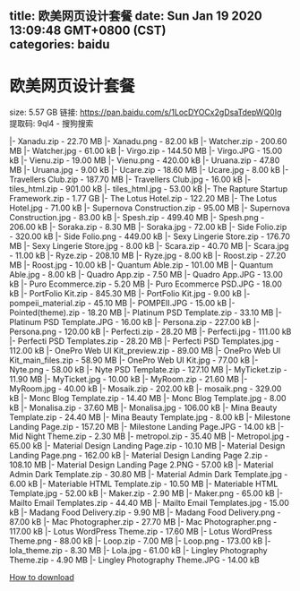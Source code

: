 
title: 欧美网页设计套餐
date: Sun Jan 19 2020 13:09:48 GMT+0800 (CST)    
categories: baidu
---

# 欧美网页设计套餐
size: 5.57 GB
 链接: https://pan.baidu.com/s/1LocDYOCx2gDsaTdepWQ0Ig 提取码: 9ql4 - 搜狗搜索
 
|- Xanadu.zip - 22.70 MB
|- Xanadu.png - 82.00 kB
|- Watcher.zip - 200.60 MB
|- Watcher.jpg - 61.00 kB
|- Virgo.zip - 144.50 MB
|- Virgo.JPG - 15.00 kB
|- Vienu.zip - 19.00 MB
|- Vienu.png - 420.00 kB
|- Uruana.zip - 47.80 MB
|- Uruana.jpg - 9.00 kB
|- Ucare.zip - 18.60 MB
|- Ucare.jpg - 8.00 kB
|- Travellers Club.zip - 187.70 MB
|- Travellers Club.jpg - 16.00 kB
|- tiles_html.zip - 901.00 kB
|- tiles_html.jpg - 53.00 kB
|- The Rapture Startup Framework.zip - 1.77 GB
|- The Lotus Hotel.zip - 122.20 MB
|- The Lotus Hotel.jpg - 71.00 kB
|- Supernova Construction.zip - 95.00 MB
|- Supernova Construction.jpg - 83.00 kB
|- Spesh.zip - 499.40 MB
|- Spesh.png - 206.00 kB
|- Soraka.zip - 8.30 MB
|- Soraka.jpg - 72.00 kB
|- Side Folio.zip - 320.00 kB
|- Side Folio.png - 449.00 kB
|- Sexy Lingerie Store.zip - 176.70 MB
|- Sexy Lingerie Store.jpg - 8.00 kB
|- Scara.zip - 40.70 MB
|- Scara.jpg - 11.00 kB
|- Ryze.zip - 208.10 MB
|- Ryze.jpg - 8.00 kB
|- Roost.zip - 27.20 MB
|- Roost.jpg - 10.00 kB
|- Quantum Able.zip - 101.00 MB
|- Quantum Able.jpg - 8.00 kB
|- Quadro App.zip - 7.50 MB
|- Quadro App.JPG - 13.00 kB
|- Puro Ecommerce.zip - 5.20 MB
|- Puro Ecommerce PSD.JPG - 18.00 kB
|- PortFolio Kit.zip - 845.30 MB
|- PortFolio Kit.jpg - 9.00 kB
|- pompeii_material.zip - 45.10 MB
|- POMPEII.JPG - 15.00 kB
|- Pointed(theme).zip - 18.20 MB
|- Platinum PSD Template.zip - 33.10 MB
|- Platinum PSD Template.JPG - 16.00 kB
|- Persona.zip - 227.00 kB
|- Persona.png - 120.00 kB
|- Perfecti.zip - 28.20 MB
|- Perfecti.jpg - 111.00 kB
|- Perfecti PSD Templates.zip - 28.20 MB
|- Perfecti PSD Templates.jpg - 112.00 kB
|- OnePro Web UI Kit_preview.zip - 89.00 MB
|- OnePro Web UI Kit_main_files.zip - 58.90 MB
|- OnePro Web UI Kit.jpg - 77.00 kB
|- Nyte.png - 58.00 kB
|- Nyte PSD Template.zip - 127.10 MB
|- MyTicket.zip - 11.90 MB
|- MyTicket.jpg - 10.00 kB
|- MyRoom.zip - 21.60 MB
|- MyRoom.jpg - 40.00 kB
|- Mosaik.zip - 202.00 kB
|- mosaik.png - 329.00 kB
|- Monc Blog Template.zip - 14.40 MB
|- Monc Blog Template.jpg - 8.00 kB
|- Monalisa.zip - 37.60 MB
|- Monalisa.jpg - 106.00 kB
|- Mina Beauty Template.zip - 24.40 MB
|- Mina Beauty Template.jpg - 8.00 kB
|- Milestone Landing Page.zip - 157.20 MB
|- Milestone Landing Page.JPG - 14.00 kB
|- Mid Night Theme.zip - 2.30 MB
|- metropol.zip - 35.40 MB
|- Metropol.jpg - 65.00 kB
|- Material Design Landing Page.zip - 10.10 MB
|- Material Design Landing Page.png - 162.00 kB
|- Material Design Landing Page 2.zip - 108.10 MB
|- Material Design Landing Page 2.PNG - 57.00 kB
|- Material Admin Dark Template.zip - 30.80 MB
|- Material Admin Dark Template.jpg - 6.00 kB
|- Materiable HTML Template.zip - 10.50 MB
|- Materiable HTML Template.jpg - 52.00 kB
|- Maker.zip - 2.90 MB
|- Maker.png - 65.00 kB
|- Mailto Email Templates.zip - 44.40 MB
|- Mailto Email Templates.jpg - 15.00 kB
|- Madang Food Delivery.zip - 9.90 MB
|- Madang Food Delivery.png - 87.00 kB
|- Mac Photographer.zip - 27.70 MB
|- Mac Photographer.png - 117.00 kB
|- Lotus WordPress Theme.zip - 17.60 MB
|- Lotus WordPress Theme.png - 88.00 kB
|- Loop.zip - 7.00 MB
|- Loop.png - 173.00 kB
|- lola_theme.zip - 8.30 MB
|- Lola.jpg - 61.00 kB
|- Lingley Photography Theme.zip - 4.90 MB
|- Lingley Photography Theme.JPG - 14.00 kB

[How to download](https://bpcam.bemobtrk.com/go/2ceec3aa-1ca2-46d6-b9ff-aaa5c184517c?jno=534)